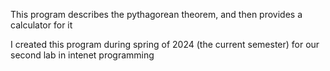 This program describes the pythagorean theorem, and then provides a calculator for it

I created this program during spring of 2024 (the current semester) for our second lab in intenet programming
